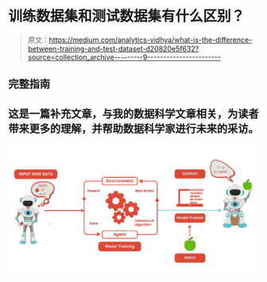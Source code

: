 # 训练数据集和测试数据集有什么区别？

> 原文：<https://medium.com/analytics-vidhya/what-is-the-difference-between-training-and-test-dataset-d20820e5f632?source=collection_archive---------9----------------------->

## 完整指南

## 这是一篇补充文章，与我的数据科学文章相关，为读者带来更多的理解，并帮助数据科学家进行未来的采访。

![](img/bfe3e55641c9c6e87d923f01ddf24a39.png)